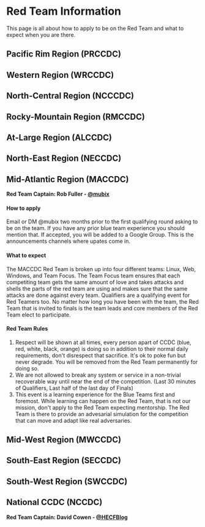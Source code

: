 # Red Team Information

This page is all about how to apply to be on the Red Team and what to expect when you are there.

## Pacific Rim Region (PRCCDC)

## Western Region (WRCCDC)

## North-Central Region (NCCCDC)

## Rocky-Mountain Region (RMCCDC)

## At-Large Region (ALCCDC)

## North-East Region (NECCDC)

## Mid-Atlantic Region (MACCDC)

**Red Team Captain: Rob Fuller - [@mubix](https://twitter.com/mubix)**

#### How to apply

Email or DM @mubix two months prior to the first qualifying round asking to be on the team.
If you have any prior blue team experience you should mention that. If accepted, you will be
added to a Google Group. This is the announcements channels where upates come in.

#### What to expect

The MACCDC Red Team is broken up into four different teams: Linux, Web, Windows, and Team Focus.
The Team Focus team ensures that each competiting team gets the same amount of love and takes
attacks and shells the parts of the red team are using and makes sure that the same attacks 
are done against every team. Qualifiers are a qualifying event for Red Teamers too. No matter
how long you have been with the team, the Red Team that is invited to finals is the team leads
and core members of the Red Team elect to participate.

#### Red Team Rules

1. Respect will be shown at all times, every person apart of CCDC (blue, red, white, black, orange) is doing so in addition to their normal daily requirements, don't disrespect that sacrifice. It's ok to poke fun but never degrade. You will be removed from the Red Team permanently for doing so.
2. We are not allowed to break any system or service in a non-trivial recoverable way until near the end of the competition. (Last 30 minutes of Qualifiers, Last half of the last day of Finals)
3. This event is a learning experience for the Blue Teams first and foremost. While learning can happen on the Red Team, that is not our mission, don't apply to the Red Team expecting mentorship. The Red Team is there to provide an advesarial simulation for the competition that can move and adapt like real adversaries.

## Mid-West Region (MWCCDC)

## South-East Region (SECCDC)

## South-West Region (SWCCDC)

## National CCDC (NCCDC)

**Red Team Captain: David Cowen - [@HECFBlog](https://twitter.com/HECFBlog)**
